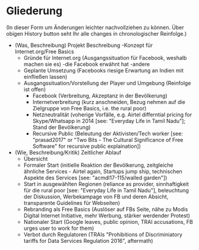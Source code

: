 # Gliederung

(In dieser Form um Änderungen leichter nachvollziehen zu können.
Über obigen History button seht Ihr alle changes in chronologischer Reinfolge.)

- (Was, Beschreibung) Projekt Beschreibung
  -Konzept für Internet.org/Free Basics 
    - Gründe für Internet.org (Ausgangssituation für Facebook, weshalb machen sie es)
        -die Facebook erwähnt hat
        -andere
    - Geplante Umsetzung (Facebooks riesige Erwartung an Indien mit einfließen lassen)
  - Ausgangssituation/Vorstellung der Player und Umgebung (Reinfolge ist offen)
    - Facebook (Verbreitung, Akzeptanz in der Bevölkerung)
    - Internetverbreitung (kurz anschneiden, Bezug nehmen auf die Zielgruppe von Free Basics, i.e. the rural poor)
    - Netzneutralität (voherige Vorfälle, e.g. Airtel differntial pricing for Skype/Whatsapp in 2014 [see: "Everyday Life in Tamil Nadu"]; Stand der Bevölkerung)
    - Recursive Public (Beleutung der Aktivisten/Tech worker [see: "prasad2017" or "Two Bits - The Cultural Significance of Free Software" for recursive public explaination])
- (Wie, Beschreibung/Kritik) Zeitlicher Ablauf
  - Übersicht
  - Formaler Start (initielle Reaktion der Bevölkerung, zeitgleiche ähnliche Services - Airtel again, Startups jump ship, technischen Aspekte des Services [see: "acmdl17-115/walled garden"])
  - Start in ausgewählten Regionen (reliance as provider, sinnhaftigkeit für die rural poor [see: "Everyday Life in Tamil Nadu"], beleuchtung der Diskussion, Werbekampage von FB und deren Absicht, transparente Guidelines für Webseiten)
  - Rebranding als Free Basics (Auslöser auf FBs Seite, nähe zu Modis Digital Internet Initiative, mehr Werbung, stärker werdender Protest)
  - Nationaler Start (Google leaves, public opinion, TRAI accusations, FB urges user to work for them)
  - Verbot durch Regulatoren (TRAIs "Prohibitions of Discriminiatory tariffs for Data Services Regulation 2016", aftermath)

